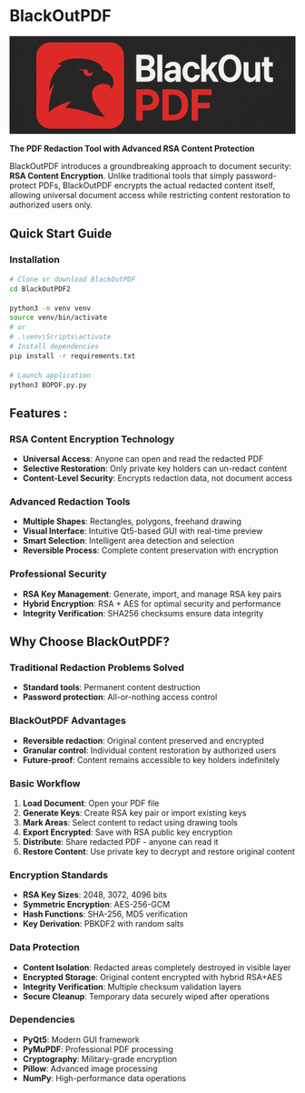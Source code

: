 # BlackOutPDF
![Logo BlackOutPDF](./images/BlackOutPDF.png)

**The  PDF Redaction Tool with Advanced RSA Content Protection**

BlackOutPDF introduces a groundbreaking approach to document security: **RSA Content Encryption**. Unlike traditional tools that simply password-protect PDFs, BlackOutPDF encrypts the actual redacted content itself, allowing universal document access while restricting content restoration to authorized users only.

## Quick Start Guide

### Installation
```bash
# Clone or download BlackOutPDF
cd BlackOutPDF2

python3 -m venv venv
source venv/bin/activate
# or
# .\venv\Scripts\activate
# Install dependencies
pip install -r requirements.txt

# Launch application
python3 BOPDF.py.py
```

##  Features :

### **RSA Content Encryption Technology**
- **Universal Access**: Anyone can open and read the redacted PDF
- **Selective Restoration**: Only private key holders can un-redact content
- **Content-Level Security**: Encrypts redaction data, not document access

### **Advanced Redaction Tools**
- **Multiple Shapes**: Rectangles, polygons, freehand drawing
- **Visual Interface**: Intuitive Qt5-based GUI with real-time preview
- **Smart Selection**: Intelligent area detection and selection
- **Reversible Process**: Complete content preservation with encryption

### **Professional Security**
- **RSA Key Management**: Generate, import, and manage RSA key pairs
- **Hybrid Encryption**: RSA + AES for optimal security and performance
- **Integrity Verification**: SHA256 checksums ensure data integrity

## Why Choose BlackOutPDF?

### **Traditional Redaction Problems Solved**
- **Standard tools**: Permanent content destruction
- **Password protection**: All-or-nothing access control

### **BlackOutPDF Advantages**
- **Reversible redaction**: Original content preserved and encrypted
- **Granular control**: Individual content restoration by authorized users
- **Future-proof**: Content remains accessible to key holders indefinitely

### Basic Workflow
1. **Load Document**: Open your PDF file
2. **Generate Keys**: Create RSA key pair or import existing keys
3. **Mark Areas**: Select content to redact using drawing tools
4. **Export Encrypted**: Save with RSA public key encryption
5. **Distribute**: Share redacted PDF - anyone can read it
6. **Restore Content**: Use private key to decrypt and restore original content

### **Encryption Standards**
- **RSA Key Sizes**: 2048, 3072, 4096 bits
- **Symmetric Encryption**: AES-256-GCM
- **Hash Functions**: SHA-256, MD5 verification
- **Key Derivation**: PBKDF2 with random salts

### **Data Protection**
- **Content Isolation**: Redacted areas completely destroyed in visible layer
- **Encrypted Storage**: Original content encrypted with hybrid RSA+AES
- **Integrity Verification**: Multiple checksum validation layers
- **Secure Cleanup**: Temporary data securely wiped after operations

### **Dependencies**
- **PyQt5**: Modern GUI framework
- **PyMuPDF**: Professional PDF processing
- **Cryptography**: Military-grade encryption
- **Pillow**: Advanced image processing
- **NumPy**: High-performance data operations



